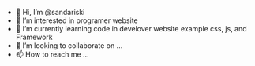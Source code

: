 - 👋 Hi, I’m @sandariski
- 👀 I’m interested in programer website
- 🌱 I’m currently learning code in develover website example css, js, and Framework
- 💞️ I’m looking to collaborate on ...
- 📫 How to reach me ...

<!---
sandariski/sandariski is a ✨ special ✨ repository because its `README.md` (this file) appears on your GitHub profile.
You can click the Preview link to take a look at your changes.
--->
